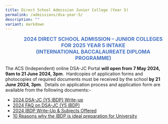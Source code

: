 ```yaml
---
title: Direct School Admission Junior College (Year 5)
permalink: /admissions/dsa-year-5/
description: ""
variant: markdown
---
```

<p align="center" style="margin-left: 36.0pt; text-align: center;" class="x_MsoNormal"><strong><span style="font-size: 12.0pt; color: #4472c4;">2024 DIRECT SCHOOL ADMISSION – JUNIOR COLLEGES</span></strong><br>
<strong><span style="font-size: 12.0pt; color: #4472c4;">FOR 2025 YEAR 5 INTAKE</span></strong><br>
<strong><span style="font-size: 12.0pt; color: #4472c4;">(INTERNATIONAL BACCALAUREATE DIPLOMA PROGRAMME)</span></strong></p>
<p>The ACS (Independent) online DSA-JC Portal <strong>will open from 7 May 2024, 9am to 21 June 2024, 3pm</strong>.&nbsp; Hardcopies of application forms and photocopies of required documents must be received by the school <strong>by 21 June 2024, 3pm</strong>.&nbsp; Details on application process and application form are available from the following documents:-&nbsp;</p>
<ul>
<li><a href="/files/Admissions/2024_DSA_JC__Y5__Write_up.pdf">2024 DSA-JC (Y5 IBDP) Write-up</a></li>
<li><a href="/files/2024_FAQ_on_DSA_JC__Y5_.pdf">2024 FAQ on DSA-JC (Y5 IBDP)</a></li>
<li><a href="/files/2024_IBDP_Write_up_and__Subjects_Offered.pdf">2024 IBDP Write-Up &amp; Subjects Offered</a></li>
<li><a href="/files/10_reasons_why_IBDP_is_ideal_preparation_for_University1.pdf">10 Reasons why the IBDP is ideal preparation for University</a></li>
</ul>
